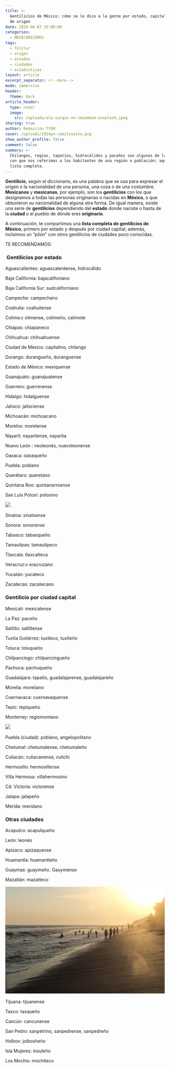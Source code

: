 ```yaml
---
title: >-
  Gentilicios de México: cómo se le dice a la gente por estado, capital o ciudad
  de origen
date: 2024-06-07 15:00:00
categories:
  - MEXICANISIMOS
tags:
  - folclor
  - origen
  - estados
  - ciudades
  - estadisticas
layout: article
excerpt_separator: <!--more-->
mode: immersive
header:
  theme: dark
article_header:
  type: cover
  image:
    src: /uploads/ale-vargas-nn-tmzem6zm-unsplash.jpeg
sharing: true
author: Redacción TYSM
cover: /uploads/1024px-camilosesto.png
show_author_profile: false
comment: false
summary: >-
  Chilangos, regios, tapatíos, hidrocálidos y paceños son algunas de las formas
  con que nos referimos a los habitantes de una región o población: aquí una
  lista completa.
---
```

**Gentilicio**, según el diccionario, es una palabra que se usa para expresar el origen o la nacionalidad de una persona, una cosa o de una costumbre. **Mexicanos** y **mexicanas**, por ejemplo, son los **gentilicios** con los que designamos a todas las personas originarias o nacidas en **México**, o que obtuvieron su nacionalidad de alguna otra forma. De igual manera, existe una serie de **gentilicios** dependiendo del **estado** donde naciste o hasta de la **ciudad** o el pueblo de dónde eres **originario**.

A continuación, te compartimos una **lista completa de gentilicios de México**, primero por estado y después por ciudad capital; además, incluimos un “pilón” con otros gentilicios de ciudades poco conocidas.

TE RECOMENDAMOS:

### &nbsp;Gentilicios por estado

Aguascalientes: aguascalentense, hidrocálido

Baja California: bajacalifoniano

Baja California Sur: sudcaliforniano

Campeche: campechano

Coahuila: coahuilense

Colima:c olimense, colimeño, calimote

Chiapas: chiapaneco

Chihuahua: chihuahuense

Ciudad de México: capitalino, chilango

Durango: durangueño, duranguense

Estado de México: mexiquense

Guanajuato: guanajuatense

Guerrero: guerrerense

Hidalgo: hidalguense

Jalisco: jalisciense

Michoacán: michoacano

Morelos: morelense

Nayarit: nayaritense, nayarita

Nuevo León : neoleonés, nuevoleonense

Oaxaca: oaxaqueño

Puebla: poblano

Querétaro: queretano

Quintana Roo: quintanarroense

San Luis Potosí: potosino

![](https://upload.wikimedia.org/wikipedia/commons/thumb/a/a9/Catedral_de_SAN_LUIS_POTOSI.JPG/1024px-Catedral_de_SAN_LUIS_POTOSI.JPG)

Sinaloa: sinaloense

Sonora: sonorense

Tabasco: tabasqueño

Tamaulipas: tamaulipeco

Tlaxcala: tlaxcalteca

Veracruz:v eracruzano

Yucatán: yucateco

Zacatecas: zacatecano

### Gentilicio por ciudad capital

Mexicali: mexicalense

La Paz: paceño

Saltillo: saltillense

Tuxtla Gutiérrez: tuxtleco, tuxtleño

Toluca: toluqueño

Chilpancingo: chilpancingueño

Pachuca: pachuqueño

Guadalajara: tapatío, guadalajarense, guadalajareño

Morelia: moreliano

Cuernavaca: cuernavaquense

Tepic: tepiqueño

Monterrey: regiomontano

![](https://upload.wikimedia.org/wikipedia/commons/thumb/5/5c/Cerro_de_La_Silla_y_Faro_del_Comercio_desde_el_aire.jpg/1024px-Cerro_de_La_Silla_y_Faro_del_Comercio_desde_el_aire.jpg)

Puebla (ciudad): poblano, angelopolitano

Chetumal: chetumalense, chetumaleño

Culiacán: culiacanense, culichi

Hermosillo: hermosillense

Villa Hermosa: villahermosino

Cd. Victoria: victorense

Jalapa: jalapeño

Mérida: meridano

### Otras ciudades

Acapulco: acapulqueño

León: leonés

Apizaco: apizaquense

Huamantla: huamantleño

Guaymas: guaymeño. Gauymense

Mazatlán: mazatleco

![](/uploads/playa-en-mazatlan-08.jpeg)

Tijuana: tijuanense

Taxco: taxqueño

Cancún: cancunense

San Pedro: sanpetrino, sanpedrense, sanpedreño

Holbox: joibosheño

Isla Mujeres: insuleño

Los Mochis: mochiteco
